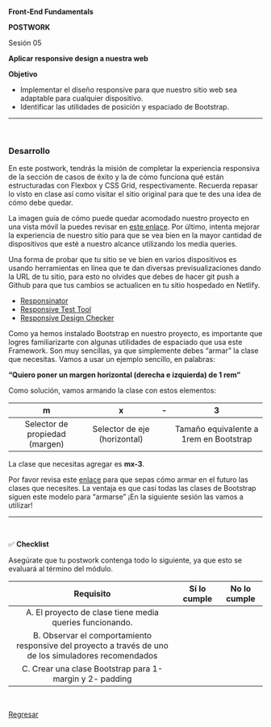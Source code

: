 **Front-End Fundamentals**

**POSTWORK**

Sesión 05

**Aplicar responsive design a nuestra web**

**Objetivo**

- Implementar el diseño responsive para que nuestro sitio web sea adaptable para cualquier dispositivo.
- Identificar las utilidades de posición y espaciado de Bootstrap.

---
<br/>

### **Desarrollo**

En este postwork, tendrás la misión de completar la experiencia responsiva de la sección de casos de éxito y la de cómo funciona qué están estructuradas con Flexbox y CSS Grid, respectivamente. Recuerda repasar lo visto en clase así como visitar el sitio original para que te des una idea de cómo debe quedar.

La imagen guía de cómo puede quedar acomodado nuestro proyecto en una vista móvil la puedes revisar en [este enlace](https://drive.google.com/file/d/11d4YQVAbf0sg42wkIJJ2dFVO8NRXPLDu/view?usp=sharing). Por último, intenta mejorar la experiencia de nuestro sitio para que se vea bien en la mayor cantidad de dispositivos que esté a nuestro alcance utilizando los media queries.

Una forma de probar que tu sitio se ve bien en varios dispositivos es usando herramientas en línea que te dan diversas previsualizaciones dando la URL de tu sitio, para esto no olvides que debes de hacer git push a Github para que tus cambios se actualicen en tu sitio hospedado en Netlify.

- [Responsinator](https://www.responsinator.com/)
- [Responsive Test Tool](http://responsivetesttool.com/)
- [Responsive Design Checker](https://responsivedesignchecker.com/)

Como ya hemos instalado Bootstrap en nuestro proyecto, es importante que logres familiarizarte con algunas utilidades de espaciado que usa este Framework. Son muy sencillas, ya que simplemente debes “armar” la clase que necesitas. Vamos a usar un ejemplo sencillo, en palabras:

**“Quiero poner un margen horizontal (derecha e izquierda) de 1 rem”**

Como solución, vamos armando la clase con estos elementos:


|**m**|**x**|**-**|**3**|
| :-: | :-: | :-: | :-: |
|Selector de propiedad (margen)|Selector de eje (horizontal)||Tamaño equivalente a 1rem en Bootstrap|

La clase que necesitas agregar es **mx-3**.

Por favor revisa este [enlace](https://getbootstrap.com/docs/5.1/utilities/spacing/#notation) para que sepas cómo armar en el futuro las clases que necesites. La ventaja es que casi todas las clases de Bootstrap siguen este modelo para “armarse” ¡En la siguiente sesión las vamos a utilizar!

---
<br/>

✅ **Checklist**

Asegúrate que tu postwork contenga todo lo siguiente, ya que esto se evaluará al término del módulo.


|**Requisito**|**Sí lo cumple**|**No lo cumple**|
| :-: | :-: | :-: |
|A. El proyecto de clase tiene media queries funcionando.|||
|B. Observar el comportamiento responsive  del proyecto a través de uno de los simuladores recomendados |||
|C. Crear una clase Bootstrap para 1- margin y  2- padding|||

<br/>

[Regresar](../README.md)